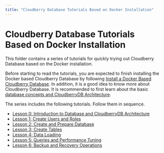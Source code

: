 ```yaml
---
title: "Cloudberry Database Tutorials Based on Docker Installation"
---
```


# Cloudberry Database Tutorials Based on Docker Installation

This folder contains a series of tutorials for quickly trying out Cloudberry Database based on the Docker installation.

Before starting to read the tutorials, you are expected to finish installing the Docker based Cloudberry Database by following [Install a Docker Based Cloudberry Database](../000-cbdb-sandbox/README.md). In addition, it is a good idea to know more about Cloudberry Database. It is recommended to first learn about the basic [database concepts and CloudberryDB Architecture](./101-0-introduction-to-database-and-cloudberrydb-architecture.md).

The series includes the following tutorials. Follow them in sequence.

- [Lesson 0: Introduction to Database and CloudberryDB Architecture](../101-cbdb-tutorials/101-0-introduction-to-database-and-cloudberrydb-architecture.md)
- [Lesson 1: Create Users and Roles](../101-cbdb-tutorials/101-1-create-users-and-roles.md)
- [Lesson 2: Create and Prepare Database](../101-cbdb-tutorials/101-2-create-and-prepare-database.md)
- [Lesson 3: Create Tables](../101-cbdb-tutorials/101-3-create-tables.md)
- [Lesson 4: Data Loading](../101-cbdb-tutorials/101-4-data-loading.md)
- [Lesson 5: Queries and Performance Tuning](../101-cbdb-tutorials/101-5-queries-and-performance-tuning.md)
- [Lesson 6: Backup and Recovery Operations](../101-cbdb-tutorials/101-6-backup-and-recovery-operations.md)
